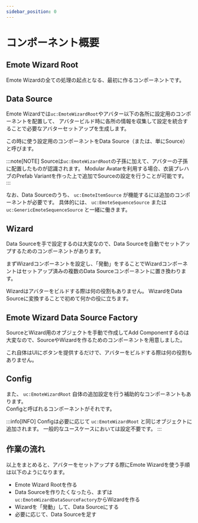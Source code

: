 ```yaml
---
sidebar_position: 0
---
```


# コンポーネント概要

## Emote Wizard Root

Emote Wizardの全ての処理の起点となる、最初に作るコンポーネントです。

## Data Source

Emote Wizardでは`uc:EmoteWizardRoot`やアバター以下の各所に設定用のコンポーネントを配置して、
アバタービルド時に各所の情報を収集して設定を統合することで必要なアバターセットアップを生成します。

この時に使う設定用のコンポーネントをData Source（または、単にSource）と呼びます。

:::note[NOTE]
Sourceは`uc:EmoteWizardRoot`の子孫に加えて、アバターの子孫に配置したものが認識されます。
Modular Avatarを利用する場合、衣装プレハブのPrefab Variantを作った上で追加でSourceの設定を行うことが可能です。
:::

なお、Data Sourceのうち、 `uc:EmoteItemSource` が機能するには追加のコンポーネントが必要です。
具体的には、 `uc:EmoteSequenceSource` または `uc:GenericEmoteSequenceSource` と一緒に働きます。

## Wizard

Data Sourceを手で設定するのは大変なので、Data Sourceを自動でセットアップするためのコンポーネントがあります。

まずWizardコンポーネントを設定し、「発動」をすることでWizardコンポーネントはセットアップ済みの複数のData Sourceコンポーネントに置き換わります。

Wizardはアバターをビルドする際は何の役割もありません。
WizardをData Sourceに変換することで初めて何かの役に立ちます。

## Emote Wizard Data Source Factory

SourceとWizard用のオブジェクトを手動で作成してAdd Componentするのは大変なので、SourceやWizardを作るためのコンポーネントを用意しました。

これ自体はUIにボタンを提供するだけで、アバターをビルドする際は何の役割もありません。

## Config

また、 `uc:EmoteWizardRoot` 自体の追加設定を行う補助的なコンポーネントもあります。  
Configと呼ばれるコンポーネントがそれです。

:::info[INFO]
Configは必要に応じて `uc:EmoteWizardRoot` と同じオブジェクトに追加されます。
一般的なユースケースにおいては設定不要です。
:::

## 作業の流れ

以上をまとめると、アバターをセットアップする際にEmote Wizardを使う手順は以下のようになります。

- Emote Wizard Rootを作る
- Data Sourceを作りたくなったら、まずは `uc:EmoteWizardDataSourceFactory`からWizardを作る
- Wizardを「発動」して、Data Sourceにする
- 必要に応じて、Data Sourceを足す
